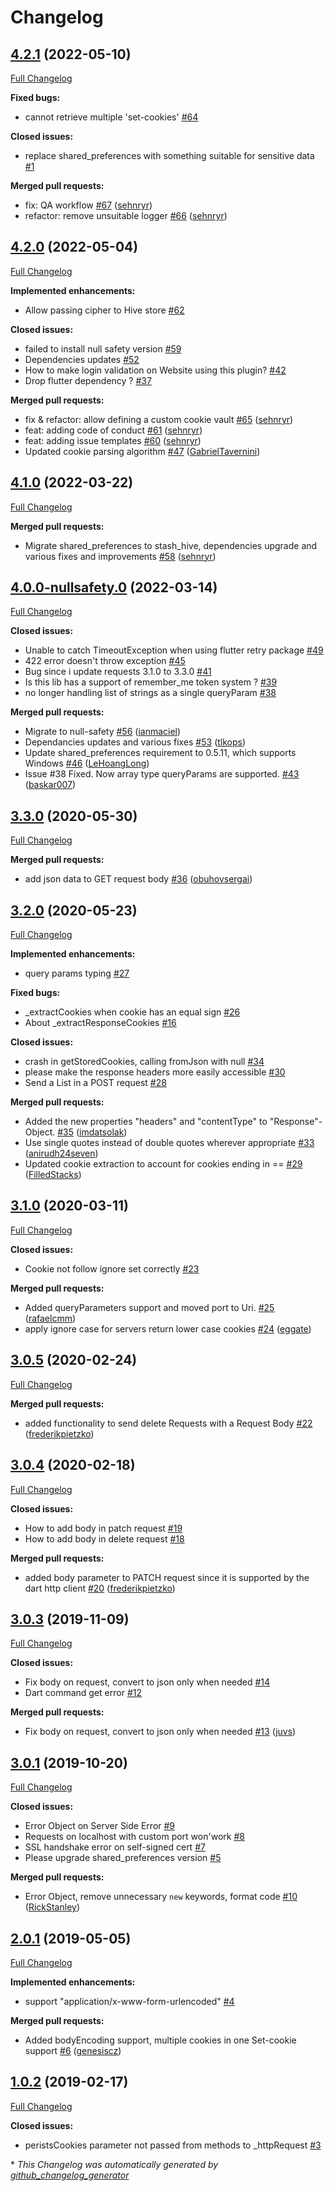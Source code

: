 # Changelog

## [4.2.1](https://github.com/jossef/requests/tree/4.2.1) (2022-05-10)

[Full Changelog](https://github.com/jossef/requests/compare/4.2.0...4.2.1)

**Fixed bugs:**

- cannot retrieve multiple 'set-cookies' [\#64](https://github.com/jossef/requests/issues/64)

**Closed issues:**

- replace shared\_preferences with something suitable for sensitive data [\#1](https://github.com/jossef/requests/issues/1)

**Merged pull requests:**

- fix: QA workflow [\#67](https://github.com/jossef/requests/pull/67) ([sehnryr](https://github.com/sehnryr))
- refactor: remove unsuitable logger [\#66](https://github.com/jossef/requests/pull/66) ([sehnryr](https://github.com/sehnryr))

## [4.2.0](https://github.com/jossef/requests/tree/4.2.0) (2022-05-04)

[Full Changelog](https://github.com/jossef/requests/compare/4.1.0...4.2.0)

**Implemented enhancements:**

- Allow passing cipher to Hive store [\#62](https://github.com/jossef/requests/issues/62)

**Closed issues:**

- failed to install null safety version [\#59](https://github.com/jossef/requests/issues/59)
- Dependencies updates [\#52](https://github.com/jossef/requests/issues/52)
- How to make login validation on Website using this plugin? [\#42](https://github.com/jossef/requests/issues/42)
- Drop flutter dependency ? [\#37](https://github.com/jossef/requests/issues/37)

**Merged pull requests:**

- fix & refactor: allow defining a custom cookie vault [\#65](https://github.com/jossef/requests/pull/65) ([sehnryr](https://github.com/sehnryr))
- feat: adding code of conduct [\#61](https://github.com/jossef/requests/pull/61) ([sehnryr](https://github.com/sehnryr))
- feat: adding issue templates [\#60](https://github.com/jossef/requests/pull/60) ([sehnryr](https://github.com/sehnryr))
- Updated cookie parsing algorithm [\#47](https://github.com/jossef/requests/pull/47) ([GabrielTavernini](https://github.com/GabrielTavernini))

## [4.1.0](https://github.com/jossef/requests/tree/4.1.0) (2022-03-22)

[Full Changelog](https://github.com/jossef/requests/compare/4.0.0-nullsafety.0...4.1.0)

**Merged pull requests:**

- Migrate shared\_preferences to stash\_hive, dependencies upgrade and various fixes and improvements [\#58](https://github.com/jossef/requests/pull/58) ([sehnryr](https://github.com/sehnryr))

## [4.0.0-nullsafety.0](https://github.com/jossef/requests/tree/4.0.0-nullsafety.0) (2022-03-14)

[Full Changelog](https://github.com/jossef/requests/compare/3.3.0...4.0.0-nullsafety.0)

**Closed issues:**

- Unable to catch TimeoutException when using flutter retry package [\#49](https://github.com/jossef/requests/issues/49)
- 422 error doesn't throw exception [\#45](https://github.com/jossef/requests/issues/45)
- Bug since i update requests 3.1.0 to 3.3.0 [\#41](https://github.com/jossef/requests/issues/41)
- Is this lib has a support of  remember\_me token system ? [\#39](https://github.com/jossef/requests/issues/39)
- no longer handling list of strings as a single queryParam [\#38](https://github.com/jossef/requests/issues/38)

**Merged pull requests:**

- Migrate to null-safety [\#56](https://github.com/jossef/requests/pull/56) ([ianmaciel](https://github.com/ianmaciel))
- Dependancies updates and various fixes [\#53](https://github.com/jossef/requests/pull/53) ([tlkops](https://github.com/tlkops))
- Update shared\_preferences requirement to 0.5.11, which supports Windows [\#46](https://github.com/jossef/requests/pull/46) ([LeHoangLong](https://github.com/LeHoangLong))
- Issue \#38 Fixed. Now array type queryParams are supported. [\#43](https://github.com/jossef/requests/pull/43) ([baskar007](https://github.com/baskar007))

## [3.3.0](https://github.com/jossef/requests/tree/3.3.0) (2020-05-30)

[Full Changelog](https://github.com/jossef/requests/compare/3.2.0...3.3.0)

**Merged pull requests:**

- add json data to GET request body [\#36](https://github.com/jossef/requests/pull/36) ([obuhovsergai](https://github.com/obuhovsergai))

## [3.2.0](https://github.com/jossef/requests/tree/3.2.0) (2020-05-23)

[Full Changelog](https://github.com/jossef/requests/compare/3.1.0...3.2.0)

**Implemented enhancements:**

- query params typing [\#27](https://github.com/jossef/requests/issues/27)

**Fixed bugs:**

- \_extractCookies when cookie has an equal sign [\#26](https://github.com/jossef/requests/issues/26)
- About \_extractResponseCookies  [\#16](https://github.com/jossef/requests/issues/16)

**Closed issues:**

- crash in getStoredCookies, calling fromJson with null [\#34](https://github.com/jossef/requests/issues/34)
- please make the response headers more easily accessible [\#30](https://github.com/jossef/requests/issues/30)
- Send a List in a POST request [\#28](https://github.com/jossef/requests/issues/28)

**Merged pull requests:**

- Added the new properties "headers" and "contentType" to "Response"-Object. [\#35](https://github.com/jossef/requests/pull/35) ([imdatsolak](https://github.com/imdatsolak))
- Use single quotes instead of double quotes wherever appropriate [\#33](https://github.com/jossef/requests/pull/33) ([anirudh24seven](https://github.com/anirudh24seven))
- Updated cookie extraction to account for cookies ending in == [\#29](https://github.com/jossef/requests/pull/29) ([FilledStacks](https://github.com/FilledStacks))

## [3.1.0](https://github.com/jossef/requests/tree/3.1.0) (2020-03-11)

[Full Changelog](https://github.com/jossef/requests/compare/3.0.5...3.1.0)

**Closed issues:**

- Cookie not follow ignore set correctly [\#23](https://github.com/jossef/requests/issues/23)

**Merged pull requests:**

- Added queryParameters support and moved port to Uri. [\#25](https://github.com/jossef/requests/pull/25) ([rafaelcmm](https://github.com/rafaelcmm))
- apply ignore case for servers return lower case cookies [\#24](https://github.com/jossef/requests/pull/24) ([eggate](https://github.com/eggate))

## [3.0.5](https://github.com/jossef/requests/tree/3.0.5) (2020-02-24)

[Full Changelog](https://github.com/jossef/requests/compare/3.0.4...3.0.5)

**Merged pull requests:**

- added functionality to send delete Requests with a Request Body [\#22](https://github.com/jossef/requests/pull/22) ([frederikpietzko](https://github.com/frederikpietzko))

## [3.0.4](https://github.com/jossef/requests/tree/3.0.4) (2020-02-18)

[Full Changelog](https://github.com/jossef/requests/compare/3.0.3...3.0.4)

**Closed issues:**

- How to add body in patch request [\#19](https://github.com/jossef/requests/issues/19)
- How to add body in delete request [\#18](https://github.com/jossef/requests/issues/18)

**Merged pull requests:**

- added body parameter to PATCH request since it is supported by the dart http client [\#20](https://github.com/jossef/requests/pull/20) ([frederikpietzko](https://github.com/frederikpietzko))

## [3.0.3](https://github.com/jossef/requests/tree/3.0.3) (2019-11-09)

[Full Changelog](https://github.com/jossef/requests/compare/3.0.1...3.0.3)

**Closed issues:**

- Fix body on request, convert to json only when needed [\#14](https://github.com/jossef/requests/issues/14)
- Dart command get error [\#12](https://github.com/jossef/requests/issues/12)

**Merged pull requests:**

- Fix body on request, convert to json only when needed [\#13](https://github.com/jossef/requests/pull/13) ([juvs](https://github.com/juvs))

## [3.0.1](https://github.com/jossef/requests/tree/3.0.1) (2019-10-20)

[Full Changelog](https://github.com/jossef/requests/compare/2.0.1...3.0.1)

**Closed issues:**

- Error Object on Server Side Error [\#9](https://github.com/jossef/requests/issues/9)
- Requests on localhost with custom port won'work [\#8](https://github.com/jossef/requests/issues/8)
- SSL handshake error on self-signed cert [\#7](https://github.com/jossef/requests/issues/7)
- Please upgrade shared\_preferences version [\#5](https://github.com/jossef/requests/issues/5)

**Merged pull requests:**

- Error Object, remove unnecessary `new` keywords, format code [\#10](https://github.com/jossef/requests/pull/10) ([RickStanley](https://github.com/RickStanley))

## [2.0.1](https://github.com/jossef/requests/tree/2.0.1) (2019-05-05)

[Full Changelog](https://github.com/jossef/requests/compare/1.0.2...2.0.1)

**Implemented enhancements:**

- support "application/x-www-form-urlencoded" [\#4](https://github.com/jossef/requests/issues/4)

**Merged pull requests:**

- Added bodyEncoding support, multiple cookies in one Set-cookie support [\#6](https://github.com/jossef/requests/pull/6) ([genesiscz](https://github.com/genesiscz))

## [1.0.2](https://github.com/jossef/requests/tree/1.0.2) (2019-02-17)

[Full Changelog](https://github.com/jossef/requests/compare/2cc0a8b110af79ac0139c3fe058f7f867a746d4f...1.0.2)

**Closed issues:**

- peristsCookies parameter not passed from methods to \_httpRequest [\#3](https://github.com/jossef/requests/issues/3)



\* *This Changelog was automatically generated by [github_changelog_generator](https://github.com/github-changelog-generator/github-changelog-generator)*
